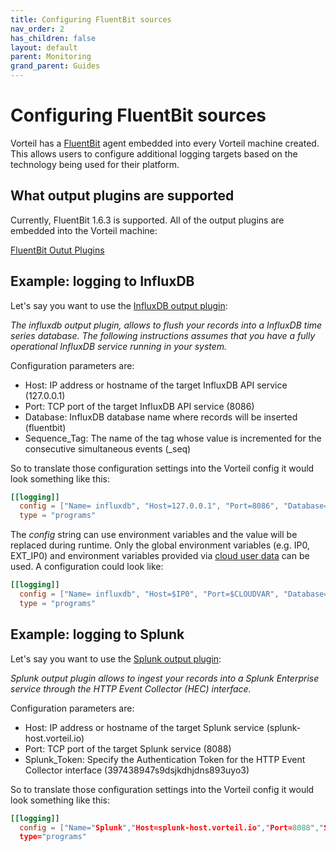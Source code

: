 ```yaml
---
title: Configuring FluentBit sources
nav_order: 2
has_children: false
layout: default
parent: Monitoring
grand_parent: Guides
---
```


# Configuring FluentBit sources

Vorteil has a [FluentBit](https://fluentbit.io/) agent embedded into every Vorteil machine created. This allows users to configure additional logging targets based on the technology being used for their platform.

## What output plugins are supported

Currently, FluentBit 1.6.3 is supported. All of the output plugins are embedded into the Vorteil machine:

[FluentBit Outut Plugins](https://docs.fluentbit.io/manual/v/1.6/pipeline/outputs)

## Example: logging to InfluxDB

Let's say you want to use the [InfluxDB output plugin](https://docs.fluentbit.io/manual/pipeline/outputs/influxdb):

*The influxdb output plugin, allows to flush your records into a InfluxDB time series database. The following instructions assumes that you have a fully operational InfluxDB service running in your system.*

Configuration parameters are:
- Host:  IP address or hostname of the target InfluxDB API service (127.0.0.1)
- Port: TCP port of the target InfluxDB API service (8086)
- Database: InfluxDB database name where records will be inserted (fluentbit)
- Sequence_Tag: The name of the tag whose value is incremented for the consecutive simultaneous events (_seq)

So to translate those configuration settings into the Vorteil config it would look something like this:
```toml
[[logging]]
  config = ["Name= influxdb", "Host=127.0.0.1", "Port=8086", "Database=fluentbit","Sequence_Tag=_seq"]
  type = "programs"
```

The *config* string can use environment variables and the value will be replaced during runtime. Only the global environment variables (e.g. IP0, EXT_IP0) and environment variables provided via [cloud user data](../../concepts/runtime-environment/) can be used. A configuration could look like:

```toml
[[logging]]
  config = ["Name= influxdb", "Host=$IP0", "Port=$CLOUDVAR", "Database=fluentbit","Sequence_Tag=_seq"]
  type = "programs"
```



## Example: logging to Splunk

Let's say you want to use the [Splunk output plugin](https://docs.fluentbit.io/manual/pipeline/outputs/splunk):

*Splunk output plugin allows to ingest your records into a Splunk Enterprise service through the HTTP Event Collector (HEC) interface.*

Configuration parameters are:
- Host: IP address or hostname of the target Splunk service (splunk-host.vorteil.io)
- Port: TCP port of the target Splunk service (8088)
- Splunk_Token: Specify the Authentication Token for the HTTP Event Collector interface (397438947s9dsjkdhjdns893uyo3)

So to translate those configuration settings into the Vorteil config it would look something like this:
```toml
[[logging]]
  config = ["Name="Splunk","Host=splunk-host.vorteil.io","Port=8088","Splunk_Token=397438947s9dsjkdhjdns893uyo3"]
  type="programs"
```
